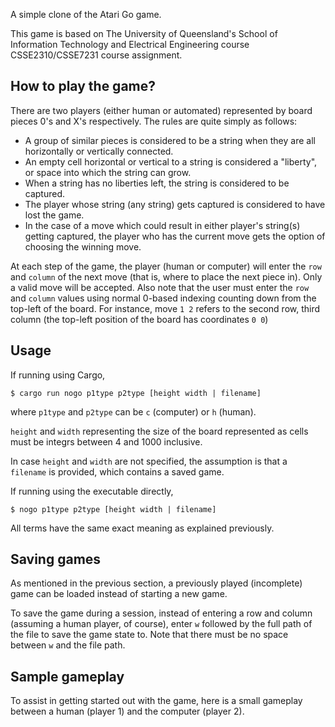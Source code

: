 A simple clone of the Atari Go game.

This game is based on The University of Queensland's School of Information Technology and Electrical Engineering
course CSSE2310/CSSE7231 course assignment.


## How to play the game?

There are two players (either human or automated) represented by board pieces 0's and X's respectively. The rules are
quite simply as follows:

  * A group of similar pieces is considered to be a string when they are all horizontally or vertically connected.
  * An empty cell horizontal or vertical to a string is considered a "liberty", or space into which the string can grow.
  * When a string has no liberties left, the string is considered to be captured.
  * The player whose string (any string) gets captured is considered to have lost the game.
  * In the case of a move which could result in either player's string(s) getting captured, the player who has the
    current move gets the option of choosing the winning move.

At each step of the game, the player (human or computer) will enter the `row` and `column` of the next move (that is, where to
place the next piece in). Only a valid move will be accepted. Also note that the user must enter the `row` and `column` values
using normal 0-based indexing counting down from the top-left of the board. For instance, move `1 2` refers to the second row, third column (the top-left position of the board has coordinates `0 0`)


## Usage

If running using Cargo,

```
$ cargo run nogo p1type p2type [height width | filename]
```

where `p1type` and `p2type` can be `c` (computer) or `h` (human).

`height` and `width` representing the size of the board represented as cells must be integrs between 4 and 1000 inclusive.

In case `height` and `width` are not specified, the assumption is that a `filename` is provided, which contains a saved game.


If running using the executable directly,

```
$ nogo p1type p2type [height width | filename]
```

All terms have the same exact meaning as explained previously.


## Saving games

As mentioned in the previous section, a previously played (incomplete) game can be loaded instead of starting a new game.

To save the game during a session, instead of entering a row and column (assuming a human player, of course), enter `w` followed
by the full path of the file to save the game state to. Note that there must be no space between `w` and the file path.


## Sample gameplay

To assist in getting started out with the game, here is a small gameplay between a human (player 1) and the computer (player 2).






